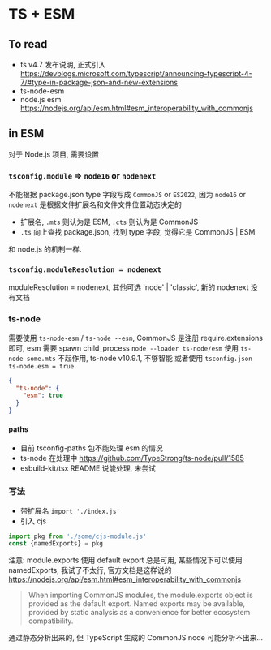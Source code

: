 # TS + ESM

## To read

- ts v4.7 发布说明, 正式引入 https://devblogs.microsoft.com/typescript/announcing-typescript-4-7/#type-in-package-json-and-new-extensions
- ts-node-esm
- node.js esm https://nodejs.org/api/esm.html#esm_interoperability_with_commonjs

## in ESM

对于 Node.js 项目, 需要设置

### `tsconfig.module` => `node16` or `nodenext`

不能根据 package.json type 字段写成 `CommonJS` or `ES2022`, 因为 `node16` or `nodenext` 是根据文件扩展名和文件文件位置动态决定的

- 扩展名, `.mts` 则认为是 ESM, `.cts` 则认为是 CommonJS
- `.ts` 向上查找 package.json, 找到 type 字段, 觉得它是 CommonJS | ESM

和 node.js 的机制一样.

### `tsconfig.moduleResolution = nodenext`

moduleResolution = nodenext, 其他可选 'node' | 'classic', 新的 nodenext 没有文档

### ts-node

需要使用 `ts-node-esm` / `ts-node --esm`, CommonJS 是注册 require.extensions 即可, esm 需要 spawn child_process `node --loader ts-node/esm`
使用 `ts-node some.mts` 不起作用, ts-node v10.9.1, 不够智能
或者使用 `tsconfig.json` `ts-node.esm = true`

```json
{
  "ts-node": {
    "esm": true
  }
}
```

#### paths

- 目前 tsconfig-paths 包不能处理 esm 的情况
- ts-node 在处理中 https://github.com/TypeStrong/ts-node/pull/1585
- esbuild-kit/tsx README 说能处理, 未尝试

### 写法

- 带扩展名 `import './index.js'`
- 引入 cjs

```ts
import pkg from './some/cjs-module.js'
const {namedExports} = pkg
```

注意: module.exports 使用 default export 总是可用, 某些情况下可以使用 namedExports, 我试了不太行,
官方文档是这样说的 https://nodejs.org/api/esm.html#esm_interoperability_with_commonjs

> When importing CommonJS modules, the module.exports object is provided as the default export.
> Named exports may be available, provided by static analysis as a convenience for better ecosystem compatibility.

通过静态分析出来的, 但 TypeScript 生成的 CommonJS node 可能分析不出来...
